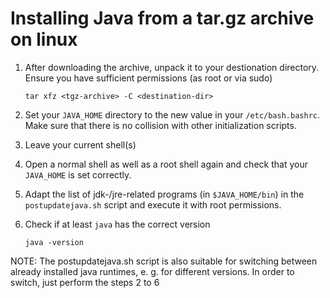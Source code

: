 # Installing Java from a tar.gz archive on linux

1. After downloading the archive, unpack it to your destionation directory. Ensure you have sufficient permissions (as root or via sudo)

   `tar xfz <tgz-archive> -C <destination-dir>`
2. Set your `JAVA_HOME` directory to the new value in your `/etc/bash.bashrc`. Make sure that there is no collision with other initialization scripts.
3. Leave your current shell(s)
4. Open a normal shell as well as a root shell again and check that your `JAVA_HOME` is set correctly.
5. Adapt the list of jdk-/jre-related programs (in `$JAVA_HOME/bin`) in the `postupdatejava.sh` script and execute it with root permissions.
6. Check if at least `java` has the correct version

   `java -version`

NOTE: The postupdatejava.sh script is also suitable for switching between already installed java runtimes, e. g. for different versions. In order to switch, just perform the steps 2 to 6 
